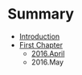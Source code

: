 # Summary

* [Introduction](README.md)
* [First Chapter](chapter1.md)
   * [2016.April](2016april.md)
   * 2016.May

